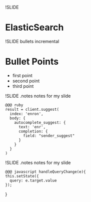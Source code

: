 !SLIDE
# ElasticSearch #

!SLIDE bullets incremental
# Bullet Points #

* first point
* second point
* third point

!SLIDE
.notes notes for my slide

	@@@ ruby
    result = client.suggest(
      index: 'enron',
      body: {
        autocomplete_suggest: {
          text: 'enr',
          completion: {
            field: "sender_suggest"
          }
        }
      }
    )


!SLIDE
.notes notes for my slide

	@@@ javascript handleQueryChange(e){
    this.setState({
      query: e.target.value
    });
  }
